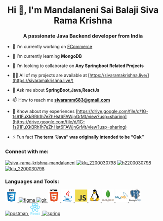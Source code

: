 <h1 align="center">Hi 👋, I'm Mandalaneni Sai Balaji Siva Rama Krishna</h1>
<h3 align="center">A passionate Java Backend developer from India</h3>

- 🔭 I’m currently working on [ECommerce](https://github.com/RamaKrishna3008/Ecommerce_JSP)

- 🌱 I’m currently learning **MongoDB**

- 👯 I’m looking to collaborate on **Any Springboot Related Projects**

- 👨‍💻 All of my projects are available at [https://sivaramakrishna.live/](https://sivaramakrishna.live/)

- 💬 Ask me about **SpringBoot,Java,ReactJs**

- 📫 How to reach me **sivaramm683@gmail.com**

- 📄 Know about my experiences [https://drive.google.com/file/d/1G-1s91FuXkBRh1h7eZhHst6FAWjnGrMt/view?usp=sharing](https://drive.google.com/file/d/1G-1s91FuXkBRh1h7eZhHst6FAWjnGrMt/view?usp=sharing)

- ⚡ Fun fact **The term “Java” was originally intended to be “Oak”**

<h3 align="left">Connect with me:</h3>
<p align="left">
<a href="https://linkedin.com/in/siva-rama-krishna-mandalaneni" target="blank"><img align="center" src="https://raw.githubusercontent.com/rahuldkjain/github-profile-readme-generator/master/src/images/icons/Social/linked-in-alt.svg" alt="siva-rama-krishna-mandalaneni" height="30" width="40" /></a>
<a href="https://www.codechef.com/users/klu_2200030798" target="blank"><img align="center" src="https://cdn.jsdelivr.net/npm/simple-icons@3.1.0/icons/codechef.svg" alt="klu_2200030798" height="30" width="40" /></a>
<a href="https://www.hackerrank.com/h2200030798" target="blank"><img align="center" src="https://raw.githubusercontent.com/rahuldkjain/github-profile-readme-generator/master/src/images/icons/Social/hackerrank.svg" alt="h2200030798" height="30" width="40" /></a>
<a href="https://www.leetcode.com/klu_2200030798" target="blank"><img align="center" src="https://raw.githubusercontent.com/rahuldkjain/github-profile-readme-generator/master/src/images/icons/Social/leet-code.svg" alt="klu_2200030798" height="30" width="40" /></a>
</p>

<h3 align="left">Languages and Tools:</h3>
<p align="left"> <a href="https://www.w3schools.com/css/" target="_blank" rel="noreferrer"> <img src="https://raw.githubusercontent.com/devicons/devicon/master/icons/css3/css3-original-wordmark.svg" alt="css3" width="40" height="40"/> </a> <a href="https://www.figma.com/" target="_blank" rel="noreferrer"> <img src="https://www.vectorlogo.zone/logos/figma/figma-icon.svg" alt="figma" width="40" height="40"/> </a> <a href="https://git-scm.com/" target="_blank" rel="noreferrer"> <img src="https://www.vectorlogo.zone/logos/git-scm/git-scm-icon.svg" alt="git" width="40" height="40"/> </a> <a href="https://www.w3.org/html/" target="_blank" rel="noreferrer"> <img src="https://raw.githubusercontent.com/devicons/devicon/master/icons/html5/html5-original-wordmark.svg" alt="html5" width="40" height="40"/> </a> <a href="https://www.java.com" target="_blank" rel="noreferrer"> <img src="https://raw.githubusercontent.com/devicons/devicon/master/icons/java/java-original.svg" alt="java" width="40" height="40"/> </a> <a href="https://developer.mozilla.org/en-US/docs/Web/JavaScript" target="_blank" rel="noreferrer"> <img src="https://raw.githubusercontent.com/devicons/devicon/master/icons/javascript/javascript-original.svg" alt="javascript" width="40" height="40"/> </a> <a href="https://www.linux.org/" target="_blank" rel="noreferrer"> <img src="https://raw.githubusercontent.com/devicons/devicon/master/icons/linux/linux-original.svg" alt="linux" width="40" height="40"/> </a> <a href="https://www.mongodb.com/" target="_blank" rel="noreferrer"> <img src="https://raw.githubusercontent.com/devicons/devicon/master/icons/mongodb/mongodb-original-wordmark.svg" alt="mongodb" width="40" height="40"/> </a> <a href="https://www.mysql.com/" target="_blank" rel="noreferrer"> <img src="https://raw.githubusercontent.com/devicons/devicon/master/icons/mysql/mysql-original-wordmark.svg" alt="mysql" width="40" height="40"/> </a> <a href="https://www.postgresql.org" target="_blank" rel="noreferrer"> <img src="https://raw.githubusercontent.com/devicons/devicon/master/icons/postgresql/postgresql-original-wordmark.svg" alt="postgresql" width="40" height="40"/> </a> <a href="https://postman.com" target="_blank" rel="noreferrer"> <img src="https://www.vectorlogo.zone/logos/getpostman/getpostman-icon.svg" alt="postman" width="40" height="40"/> </a> <a href="https://reactjs.org/" target="_blank" rel="noreferrer"> <img src="https://raw.githubusercontent.com/devicons/devicon/master/icons/react/react-original-wordmark.svg" alt="react" width="40" height="40"/> </a> <a href="https://spring.io/" target="_blank" rel="noreferrer"> <img src="https://www.vectorlogo.zone/logos/springio/springio-icon.svg" alt="spring" width="40" height="40"/> </a> </p>

